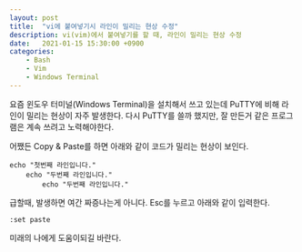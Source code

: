 ```yaml
---
layout: post
title:  "vi에 붙여넣기시 라인이 밀리는 현상 수정"
description: vi(vim)에서 붙여넣기를 할 때, 라인이 밀리는 현상 수정
date:   2021-01-15 15:30:00 +0900
categories: 
    - Bash 
    - Vim
    - Windows Terminal
---
```

요즘 윈도우 터미널(Windows Terminal)을 설치해서 쓰고 있는데 PuTTY에 비해 라인이 밀리는 현상이 자주 발생한다.
다시 PuTTY를 쓸까 했지만, 잘 만든거 같은 프로그램은 계속 쓰려고 노력해야한다.

어쨌든 Copy & Paste를 하면 아래와 같이 코드가 밀리는 현상이 보인다.
```vim
echo "첫번째 라인입니다."
    echo "두번째 라인입니다."
        echo "두번째 라인입니다."
```
급할때, 발생하면 여간 짜증나는게 아니다. Esc를 누르고 아래와 같이 입력한다.
```vim
:set paste
```
미래의 나에게 도움이되길 바란다.
